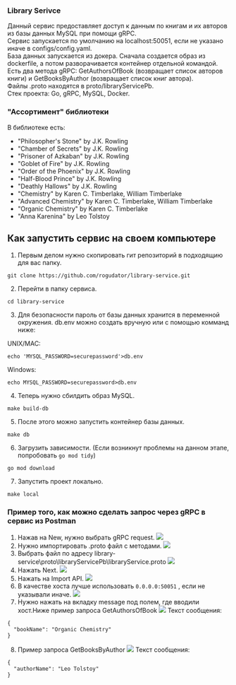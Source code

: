 ### Library Serivce
Данный сервис предоставляет доступ к данным по книгам и их авторов из базы данных MySQL при помощи gRPC.  
Сервис запускается по умолчанию на localhost:50051, если не указано иначе в configs/config.yaml.  
База данных запускается из докера. Сначала создается образ из dockerfile, а потом разворачивается контейнер отдельной командой.  
Есть два метода gRPC: GetAuthorsOfBook (возвращает список авторов книги) и GetBooksByAuthor (возвращает список книг автора).  
Файлы .proto находятся в proto/libraryServicePb.  
Стек проекта: Go, gRPC, MySQL, Docker.  
### "Ассортимент" библиотеки
В библиотеке есть:
- "Philosopher's Stone" by J.K. Rowling
- "Chamber of Secrets" by J.K. Rowling
- "Prisoner of Azkaban" by J.K. Rowling
- "Goblet of Fire" by J.K. Rowling
- "Order of the Phoenix" by J.K. Rowling
- "Half-Blood Prince" by J.K. Rowling
- "Deathly Hallows" by J.K. Rowling
- "Chemistry" by Karen C. Timberlake, William Timberlake
- "Advanced Chemistry" by Karen C. Timberlake, William Timberlake
- "Organic Chemistry" by Karen C. Timberlake
- "Anna Karenina" by Leo Tolstoy
## Как запустить сервис на своем компьютере
1. Первым делом нужно скопировать гит репозиторий в подходящию для вас папку.
```
git clone https://github.com/rogudator/library-service.git
```
2. Перейти в папку сервиса.
```
cd library-service
```
3. Для безопасности пароль от базы данных хранится в переменной окружения. db.env можно создать вручную или с помощью комманд ниже:

UNIX/MAC: 
```
echo 'MYSQL_PASSWORD=securepassword'>db.env
```
Windows:
```
echo MYSQL_PASSWORD=securepassword>db.env
```
4. Теперь нужно сбилдить образ MySQL.
```
make build-db
```
5. После этого можно запустить контейнер базы данных.
```
make db
```
6. Загрузить зависимости. (Если возникнут проблемы на данном этапе, попробовать ```go mod tidy```)
```
go mod download
```
7. Запустить проект локально.
```
make local
```

### Пример того, как можно сделать запрос через gRPC в сервис из Postman
1. Нажав на New, нужно выбрать gRPC request.
![](assets/postman-0.png)
2. Нужно импортировать .proto файл с методами.
![](assets/postman-1.png)
3. Выбрать файл по адресу library-service\proto\libraryServicePb\libraryService.proto
![](assets/postman-2.png)
4. Нажать Next.
![](assets/postman-3.png)
5. Нажать на Import API.
![](assets/postman-4.png)
6. В качестве хоста лучше использовать ```0.0.0.0:50051``` , если не указывали иначе.
![](assets/postman-5.png)
7. Нужно нажать на вкладку message под полем, где вводили хост.Ниже пример запроса GetAuthorsOfBook
![](assets/postman-6.png)
Текст сообщения:
```
{
  "bookName": "Organic Chemistry"
}
```
8. Пример запроса GetBooksByAuthor
![](assets/postman-7.png)
Текст сообщения:
```
{
  "authorName": "Leo Tolstoy"
}
```
